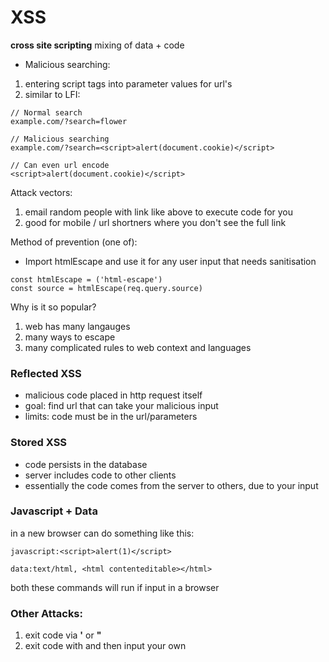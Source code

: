# XSS

**cross site scripting**
mixing of data + code

* Malicious searching:
1. entering script tags into parameter values for url's
1. similar to LFI:

```
// Normal search
example.com/?search=flower

// Malicious searching
example.com/?search=<script>alert(document.cookie)</script>

// Can even url encode
<script>alert(document.cookie)</script>
```

Attack vectors:
1. email random people with link like above to execute code for you
1. good for mobile / url shortners where you don't see the full link

Method of prevention (one of):

* Import htmlEscape and use it for any user input that needs sanitisation
```
const htmlEscape = ('html-escape')
const source = htmlEscape(req.query.source)
```
Why is it so popular?
1. web has many langauges
1. many ways to escape
1. many complicated rules to web context and languages


### Reflected XSS

* malicious code placed in http request itself
* goal: find url that can take your malicious input
* limits: code must be in the url/parameters

### Stored XSS

* code persists in the database
* server includes code to other clients
* essentially the code comes from the server to others, due to your input

### Javascript + Data

in a new browser can do something like this:
```
javascript:<script>alert(1)</script>
```
```
data:text/html, <html contenteditable></html>
```

both these commands will run if input in a browser

### Other Attacks:

1. exit code via **'** or **"**
1. exit code with *</script>* and then input your own *<script>*
1. comment out code with **--**
1. some characters are also ending sequences e.g: @!#$%^^&

### Other preventions:

1. hex encode user input
1. use escape sequence on **'** and **"** and **/**
 1. but this is just fixing the sympton not the issue
1. replace characters above with entities (e.g **"**: &apos)
1. use *<template>* tag

### Robustness principle

*"be conservative in what you send, be liberal in what you accept"*.
not necessarily good as bugs in one platform need to be carried out in other
platforms due to it needing to work one way. need to tell users what to fix in
their input rather than accepting the input.

fin
